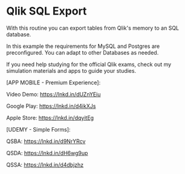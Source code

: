 # Qlik SQL Export

With this routine you can export tables from Qlik's memory to an SQL database.

In this example the requirements for MySQL and Postgres are preconfigured. You can adapt to other Databases as needed.




If you need help studying for the official Qlik exams, check out my simulation materials and apps to guide your studies.



[APP MOBILE - Premium Experience]:

Video Demo: https://lnkd.in/dUZnYEiu

Google Play: https://lnkd.in/d4ikXJs

Apple Store: https://lnkd.in/dqyitEg



[UDEMY - Simple Forms]:

QSBA: https://lnkd.in/d9NrYRcv

QSDA: https://lnkd.in/dH6wg9up

QSSA: https://lnkd.in/d4dbjzhz
